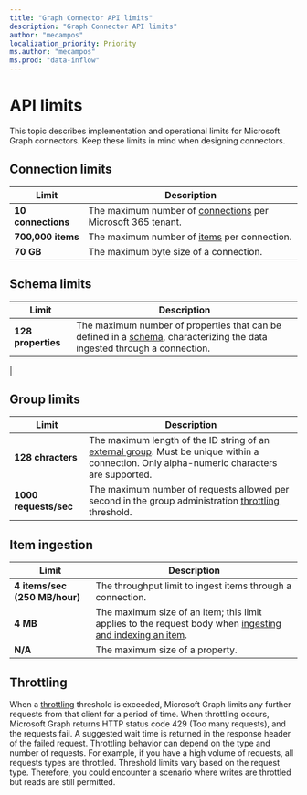 ```yaml
---
title: "Graph Connector API limits"
description: "Graph Connector API limits"
author: "mecampos"
localization_priority: Priority
ms.author: "mecampos"
ms.prod: "data-inflow"
---
```


# API limits

This topic describes implementation and operational limits for Microsoft Graph connectors. Keep these limits in mind when designing connectors.

## Connection limits

| **Limit** | **Description** |
| --- | --- |
| **10 connections** | The maximum number of [connections](../api-reference/beta/api/externalconnection-put-items.md) per Microsoft 365 tenant. |
| **700,000 items** | The maximum number of [items](../api-reference/beta/resources/externalitem.md) per connection. |
| **70 GB** | The maximum byte size of a connection. |

## Schema limits

| **Limit** | **Description** |
| --- | --- |
| **128 properties** | The maximum number of properties that can be defined in a [schema](../api-reference/beta/resources/schema.md), characterizing the data ingested through a connection. |
|

## Group limits

| **Limit** | **Description** |
| --- | --- |
| **128 chracters** | The maximum length of the ID string of an [external group](../api-reference/beta/resources/externalgroup.md). Must be unique within a connection. Only alpha-numeric characters are supported. |
| **1000 requests/sec** | The maximum number of requests allowed per second in the group administration [throttling](#throttling) threshold. |

## Item ingestion

| **Limit** | **Description** |
| --- | --- |
| **4 items/sec (250 MB/hour)** | The throughput limit to ingest items through a connection. |
| **4 MB** | The maximum size of an item; this limit applies to the request body when [ingesting and indexing an item](../api-reference/beta/api/externalconnection-put-items). |
| **N/A** | The maximum size of a property. |

## Throttling

When a [throttling](https://docs.microsoft.com/graph/throttling) threshold is exceeded, Microsoft Graph limits any further requests from that client for a period of time. When throttling occurs, Microsoft Graph returns HTTP status code 429 (Too many requests), and the requests fail. A suggested wait time is returned in the response header of the failed request. Throttling behavior can depend on the type and number of requests. For example, if you have a high volume of requests, all requests types are throttled. Threshold limits vary based on the request type. Therefore, you could encounter a scenario where writes are throttled but reads are still permitted.
